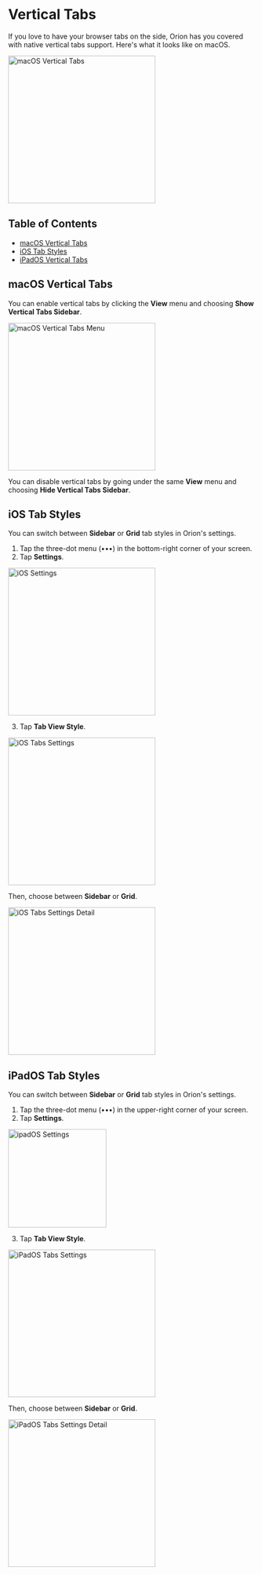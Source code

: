 # Vertical Tabs

If you love to have your browser tabs on the side, Orion has you covered with native vertical tabs support. Here's what it looks like on macOS.

<img src="media/macos_vertical_tabs.gif" width="300" alt="macOS Vertical Tabs"><br />

## Table of Contents

- [macOS Vertical Tabs](#macos_vertical_tabs)
- [iOS Tab Styles](#ios_tab_styles)
- [iPadOS Vertical Tabs](#ipados_tab_styles)

<a name="macos_vertical_tabs"></a>
## macOS Vertical Tabs

You can enable vertical tabs by clicking the **View** menu and choosing **Show Vertical Tabs Sidebar**.

<img src="media/macos_vertical_tabs_menu.png" width="300" alt="macOS Vertical Tabs Menu"><br />

You can disable vertical tabs by going under the same **View** menu and choosing **Hide Vertical Tabs Sidebar**.

<a name="ios_tab_styles"></a>
## iOS Tab Styles

You can switch between **Sidebar** or **Grid** tab styles in Orion's settings.

1. Tap the three-dot menu (•••) in the bottom-right corner of your screen.
2. Tap **Settings**.

<img src="media/ios_settings.png" width="300" alt="iOS Settings"><br />

3. Tap **Tab View Style**.

<img src="media/ios_tabs_settings.png" width="300" alt="iOS Tabs Settings"><br />

Then, choose between **Sidebar** or **Grid**.

<img src="media/ios_tabs_settings_detail.png" width="300" alt="iOS Tabs Settings Detail"><br />

<a name="ipados_tab_styles"></a>
## iPadOS Tab Styles

You can switch between **Sidebar** or **Grid** tab styles in Orion's settings.

1. Tap the three-dot menu (•••) in the upper-right corner of your screen.
2. Tap **Settings**.

<img src="media/ipados_settings.png" width="200" alt="ipadOS Settings"><br />

3. Tap **Tab View Style**.

<img src="media/ipados_tabs_settings.png" width="300" alt="iPadOS Tabs Settings"><br />

Then, choose between **Sidebar** or **Grid**.

<img src="media/ipados_tabs_settings_detail.png" width="300" alt="iPadOS Tabs Settings Detail"><br />